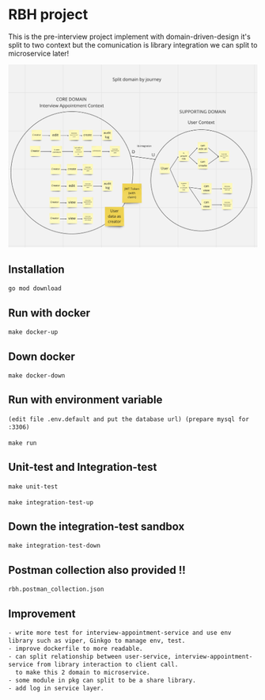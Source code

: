 # RBH project

This is the pre-interview project implement with domain-driven-design it's split to two context but the comunication is library integration
we can split to microservice later!

<center><img src="./bounded-context.png" alt="" width="900px" height="auto"/></center>

## Installation
    go mod download

## Run with docker
    make docker-up

## Down docker
    make docker-down

## Run with environment variable 
    (edit file .env.default and put the database url) (prepare mysql for :3306)

    make run

## Unit-test and Integration-test
    make unit-test
    
    make integration-test-up

## Down the integration-test sandbox
    make integration-test-down

## Postman collection also provided !!
    rbh.postman_collection.json

## Improvement
    - write more test for interview-appointment-service and use env library such as viper, Ginkgo to manage env, test.
    - improve dockerfile to more readable.
    - can split relationship between user-service, interview-appointment-service from library interaction to client call.
      to make this 2 domain to microservice.
    - some module in pkg can split to be a share library.
    - add log in service layer.